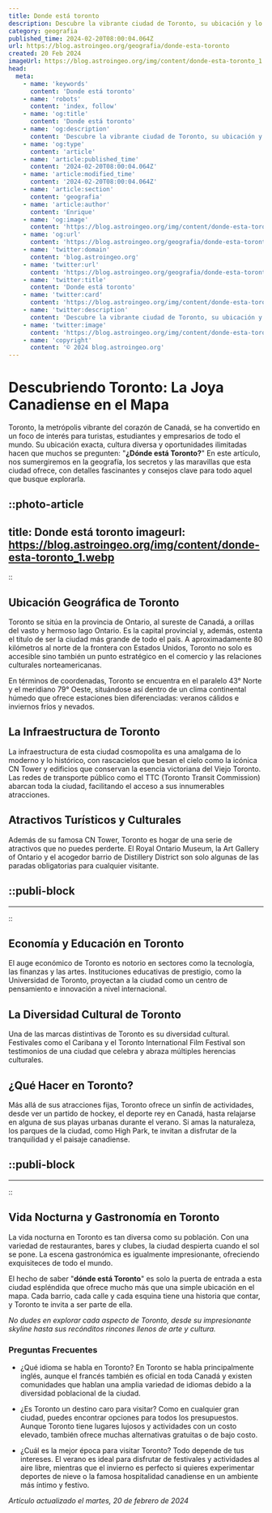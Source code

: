 ```yaml
---
title: Donde está toronto
description: Descubre la vibrante ciudad de Toronto, su ubicación y lo que la hace única. Explora cultura, arte y gastronomía en esta metrópoli canadiense.
category: geografia
published_time: 2024-02-20T08:00:04.064Z
url: https://blog.astroingeo.org/geografia/donde-esta-toronto
created: 20 Feb 2024
imageUrl: https://blog.astroingeo.org/img/content/donde-esta-toronto_1.webp
head:
  meta:
    - name: 'keywords'
      content: 'Donde está toronto'
    - name: 'robots'
      content: 'index, follow'
    - name: 'og:title'
      content: 'Donde está toronto'
    - name: 'og:description'
      content: 'Descubre la vibrante ciudad de Toronto, su ubicación y lo que la hace única. Explora cultura, arte y gastronomía en esta metrópoli canadiense.'
    - name: 'og:type'
      content: 'article'
    - name: 'article:published_time'
      content: '2024-02-20T08:00:04.064Z'
    - name: 'article:modified_time'
      content: '2024-02-20T08:00:04.064Z'
    - name: 'article:section'
      content: 'geografia'
    - name: 'article:author'
      content: 'Enrique'
    - name: 'og:image'
      content: 'https://blog.astroingeo.org/img/content/donde-esta-toronto_1.webp'
    - name: 'og:url'
      content: 'https://blog.astroingeo.org/geografia/donde-esta-toronto'
    - name: 'twitter:domain'
      content: 'blog.astroingeo.org'
    - name: 'twitter:url'
      content: 'https://blog.astroingeo.org/geografia/donde-esta-toronto'
    - name: 'twitter:title'
      content: 'Donde está toronto'
    - name: 'twitter:card'
      content: 'https://blog.astroingeo.org/img/content/donde-esta-toronto_1.webp'
    - name: 'twitter:description'
      content: 'Descubre la vibrante ciudad de Toronto, su ubicación y lo que la hace única. Explora cultura, arte y gastronomía en esta metrópoli canadiense.'
    - name: 'twitter:image'
      content: 'https://blog.astroingeo.org/img/content/donde-esta-toronto_1.webp'
    - name: 'copyright'
      content: '© 2024 blog.astroingeo.org'
---
```

# Descubriendo Toronto: La Joya Canadiense en el Mapa

Toronto, la metrópolis vibrante del corazón de Canadá, se ha convertido en un foco de interés para turistas, estudiantes y empresarios de todo el mundo. Su ubicación exacta, cultura diversa y oportunidades ilimitadas hacen que muchos se pregunten: "**¿Dónde está Toronto?**" En este artículo, nos sumergiremos en la geografía, los secretos y las maravillas que esta ciudad ofrece, con detalles fascinantes y consejos clave para todo aquel que busque explorarla.


::photo-article
---
title: Donde está toronto
imageurl: https://blog.astroingeo.org/img/content/donde-esta-toronto_1.webp
---
::


## Ubicación Geográfica de Toronto

Toronto se sitúa en la provincia de Ontario, al sureste de Canadá, a orillas del vasto y hermoso lago Ontario. Es la capital provincial y, además, ostenta el título de ser la ciudad más grande de todo el país. A aproximadamente 80 kilómetros al norte de la frontera con Estados Unidos, Toronto no solo es accesible sino también un punto estratégico en el comercio y las relaciones culturales norteamericanas.

En términos de coordenadas, Toronto se encuentra en el paralelo 43° Norte y el meridiano 79° Oeste, situándose así dentro de un clima continental húmedo que ofrece estaciones bien diferenciadas: veranos cálidos e inviernos fríos y nevados.

## La Infraestructura de Toronto

La infraestructura de esta ciudad cosmopolita es una amalgama de lo moderno y lo histórico, con rascacielos que besan el cielo como la icónica CN Tower y edificios que conservan la esencia victoriana del Viejo Toronto. Las redes de transporte público como el TTC (Toronto Transit Commission) abarcan toda la ciudad, facilitando el acceso a sus innumerables atracciones.

## Atractivos Turísticos y Culturales

Además de su famosa CN Tower, Toronto es hogar de una serie de atractivos que no puedes perderte. El Royal Ontario Museum, la Art Gallery of Ontario y el acogedor barrio de Distillery District son solo algunas de las paradas obligatorias para cualquier visitante.


  ::publi-block
  ---
  ---
  ::
  
  
## Economía y Educación en Toronto

El auge económico de Toronto es notorio en sectores como la tecnología, las finanzas y las artes. Instituciones educativas de prestigio, como la Universidad de Toronto, proyectan a la ciudad como un centro de pensamiento e innovación a nivel internacional.

## La Diversidad Cultural de Toronto

Una de las marcas distintivas de Toronto es su diversidad cultural. Festivales como el Caribana y el Toronto International Film Festival son testimonios de una ciudad que celebra y abraza múltiples herencias culturales.

## ¿Qué Hacer en Toronto?

Más allá de sus atracciones fijas, Toronto ofrece un sinfín de actividades, desde ver un partido de hockey, el deporte rey en Canadá, hasta relajarse en alguna de sus playas urbanas durante el verano. Si amas la naturaleza, los parques de la ciudad, como High Park, te invitan a disfrutar de la tranquilidad y el paisaje canadiense.


  ::publi-block
  ---
  ---
  ::
  
  
## Vida Nocturna y Gastronomía en Toronto

La vida nocturna en Toronto es tan diversa como su población. Con una variedad de restaurantes, bares y clubes, la ciudad despierta cuando el sol se pone. La escena gastronómica es igualmente impresionante, ofreciendo exquisiteces de todo el mundo.

El hecho de saber "**dónde está Toronto**" es solo la puerta de entrada a esta ciudad espléndida que ofrece mucho más que una simple ubicación en el mapa. Cada barrio, cada calle y cada esquina tiene una historia que contar, y Toronto te invita a ser parte de ella.

*No dudes en explorar cada aspecto de Toronto, desde su impresionante skyline hasta sus recónditos rincones llenos de arte y cultura.*

### Preguntas Frecuentes

- ¿Qué idioma se habla en Toronto?
  En Toronto se habla principalmente inglés, aunque el francés también es oficial en toda Canadá y existen comunidades que hablan una amplia variedad de idiomas debido a la diversidad poblacional de la ciudad.

- ¿Es Toronto un destino caro para visitar?
  Como en cualquier gran ciudad, puedes encontrar opciones para todos los presupuestos. Aunque Toronto tiene lugares lujosos y actividades con un costo elevado, también ofrece muchas alternativas gratuitas o de bajo costo.

- ¿Cuál es la mejor época para visitar Toronto?
  Todo depende de tus intereses. El verano es ideal para disfrutar de festivales y actividades al aire libre, mientras que el invierno es perfecto si quieres experimentar deportes de nieve o la famosa hospitalidad canadiense en un ambiente más íntimo y festivo.

_Artículo actualizado el martes, 20 de febrero de 2024_
